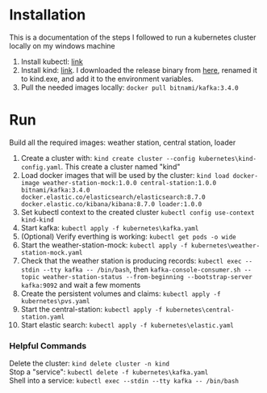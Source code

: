 # Installation

This is a documentation of the steps I followed to run a kubernetes cluster locally on my windows machine

1. Install kubectl: [link](https://kubernetes.io/docs/tasks/tools/install-kubectl-windows/#install-kubectl-binary-with-curl-on-windows)
2. Install kind: [link](https://kind.sigs.k8s.io/docs/user/quick-start/#installation). I downloaded the release binary from [here](https://github.com/kubernetes-sigs/kind/releases), renamed it to kind.exe, and add it to the environment variables.
3. Pull the needed images locally: `docker pull bitnami/kafka:3.4.0`

# Run

Build all the required images: weather station, central station, loader

1. Create a cluster with: `kind create cluster --config kubernetes\kind-config.yaml`. This create a cluster named "kind"
2. Load docker images that will be used by the cluster: `kind load docker-image weather-station-mock:1.0.0 central-station:1.0.0 bitnami/kafka:3.4.0 docker.elastic.co/elasticsearch/elasticsearch:8.7.0 docker.elastic.co/kibana/kibana:8.7.0 loader:1.0.0`
3. Set kubectl context to the created cluster `kubectl config use-context kind-kind`
4. Start kafka: `kubectl apply -f kubernetes\kafka.yaml`
5. (Optional) Verify everthing is working: `kubectl get pods -o wide`
6. Start the weather-station-mock: `kubectl apply -f kubernetes\weather-station-mock.yaml`
7. Check that the weather station is producing records: `kubectl exec --stdin --tty kafka -- /bin/bash`, then `kafka-console-consumer.sh --topic weather-station-status --from-beginning --bootstrap-server kafka:9092` and wait a few moments
8. Create the persistent volumes and claims: `kubectl apply -f kubernetes\pvs.yaml`
9. Start the central-station: `kubectl apply -f kubernetes\central-station.yaml`
10. Start elastic search: `kubectl apply -f kubernetes\elastic.yaml`
### Helpful Commands

Delete the cluster: `kind delete cluster -n kind`\
Stop a "service": `kubectl delete -f kubernetes\kafka.yaml`\
Shell into a service: `kubectl exec --stdin --tty kafka -- /bin/bash`

